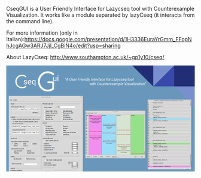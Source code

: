CseqGUI is a User Friendly Interface for Lazycseq tool with Counterexample Visualization. 
It works like a module separated by lazyCseq (it interacts from the command line). 

For more information (only in Italian):https://docs.google.com/presentation/d/1H3336EuraYrGmm_FFopNhJcgAGw3ARJ7JjI_CgBiN4o/edit?usp=sharing

About LazyCseq: http://www.southampton.ac.uk/~gp1y10/cseq/

![](cseqgui_pres.png)
